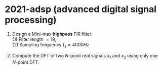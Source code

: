 # 2021-adsp (advanced digital signal processing)

1. Design a Mini-max **highpass** FIR filter.\
(1) Filter length $=19$,\
(2) Sampling frequency $f_s=4000Hz$

2. Compute the DFT of two $N$-point real signals $x_1$ and $x_2$ using only one $N$-point DFT.
